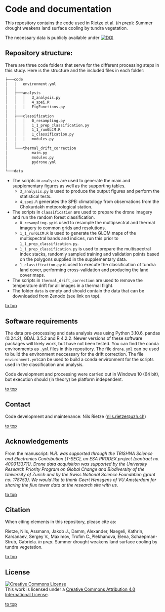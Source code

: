 # Code and documentation
This repository contains the code used in Rietze et al. (*in prep*): Summer drought weakens land surface cooling by tundra vegetation.

The necessary data is publicly available under [![DOI](https://img.shields.io/badge/DOI-10.5281/zenodo.7886426-blue)](https://doi.org/10.5281/zenodo.7886426).

## Repository structure:
There are three code folders that serve for the different processing steps in this study. Here is the structure and the included files in each folder:

```bash
├───code
│   │   environment.yml
│   │
│   ├───analysis
│   │   │   3_analysis.py
│   │   │   4_spei.R
│   │   │   FigFunctions.py
│   │   
│   ├───classification
│   │   │   0_resampling.py
│   │   │   1_1_prep_classification.py
│   │   │   1_1_runGLCM.R
│   │   │   1_classification.py
│   │   │   modules.py
│   │
│   └───thermal_drift_correction
│           main.py
│           modules.py
│           pydrone.yml
│
└───data
```

- The scripts in `analysis` are used to generate the main and supplementary figures as well as the supporting tables.
  - `3_analysis.py` is used to produce the output figures and perform the statistical tests.
  - `4_spei.R` generates the SPEI climatology from observations from the Chokurdakh meteorological station.
- The scripts in `classification` are used to prepare the drone imagery and run the random forest classification.
  -  `0_resampling.py` is used to resample the multipsectral and thermal imagery to common grids and resolutions.
  -  `1_1_runGLCM.R` is used to generate the GLCM maps of the multispectral bands and indices, run this prior to `1_1_prep_classification.py`.
  -  `1_1_prep_classification.py` is used to prepare the multispectral index stacks, randomly sampled training and validation points based on the polygons supplied in the supplementary data.
  -  `1_classification.py` is used to execute the classification of tundra land cover, performing cross-validation and producing the land cover maps.
- The scripts in `thermal_drift_correction` are used to remove the temperature drift for all images in a thermal flight. 
- The folder `data` is empty and should contain the data that can be downloaded from Zenodo (see link on top).

[to top](https://github.com/nrietze/ArcticThermoregulation/main/README.md)

## Software requirements
The data pre-processing and data analysis was using Python 3.10.6, pandas (0.24.2), GDAL 3.5.2 and R 4.2.2. Newer versions of these software packages will likely work, but have not been tested. You can find the conda environments as `.yml` files in this repository. The file `drone.yml` can be used to build the environment neccessary for the drift correction. The file `environment.yml`can be used to build a conda environment for the scripts used in the classification and analysis.

Code development and processing were carried out in Windows 10 (64 bit), but execution should (in theory) be platform independent.

[to top](https://github.com/nrietze/ArcticThermoregulation/main/README.md)

## Contact
Code development and maintenance: Nils Rietze ([nils.rietze@uzh.ch](nils.rietze@uzh.ch))

[to top](https://github.com/nrietze/ArcticThermoregulation/main/README.md)

## Acknowledgements
From the manuscript:
*N.R. was supported through the TRISHNA Science and Electronics Contribution (T-SEC), an ESA PRODEX project (contract no. 4000133711). Drone data acquisition was supported by the University Research Priority Program on Global Change and Biodiversity of the University of Zurich and by the Swiss National Science Foundation (grant no. 178753). We would like to thank Geert Hensgens of VU Amsterdam for sharing the flux tower data at the research site with us.*

[to top](https://github.com/nrietze/ArcticThermoregulation/main/README.md)
<!--- ## License
<a rel="license" href="http://creativecommons.org/licenses/by/4.0/"><img alt="Creative Commons Licence" style="border-width:0" src="https://i.creativecommons.org/l/by/4.0/88x31.png" /></a><br />This work is licensed under a <a rel="license" href="http://creativecommons.org/licenses/by/4.0/">Creative Commons Attribution 4.0 International License</a>.
-->

## Citation
When citing elements in this repository, please cite as:

Rietze, Nils, Assmann, Jakob J., Damm, Alexander, Naegeli, Kathrin, Karsanaev, Sergey V., Maximov, Trofim C.,Plekhanova, Elena, Schaepman-Strub, Gabriela. *in prep*. Summer drought weakens land surface cooling by tundra vegetation. 

[to top](https://github.com/nrietze/ArcticThermoregulation/main/README.md)

## License

<a rel="license" href="http://creativecommons.org/licenses/by/4.0/"><img alt="Creative Commons License" style="border-width:0" src="https://i.creativecommons.org/l/by/4.0/88x31.png" /></a><br />This work is licensed under a <a rel="license" href="http://creativecommons.org/licenses/by/4.0/">Creative Commons Attribution 4.0 International License</a>.

[to top](https://github.com/nrietze/ArcticThermoregulation/main/README.md)

